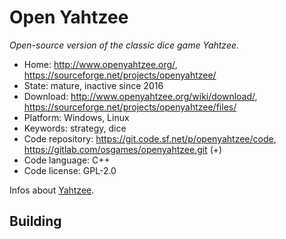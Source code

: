 # Open Yahtzee

_Open-source version of the classic dice game Yahtzee._

- Home: http://www.openyahtzee.org/, https://sourceforge.net/projects/openyahtzee/
- State: mature, inactive since 2016 
- Download: http://www.openyahtzee.org/wiki/download/, https://sourceforge.net/projects/openyahtzee/files/
- Platform: Windows, Linux
- Keywords: strategy, dice
- Code repository: https://git.code.sf.net/p/openyahtzee/code, https://gitlab.com/osgames/openyahtzee.git (+)
- Code language: C++
- Code license: GPL-2.0

Infos about [Yahtzee](https://en.wikipedia.org/wiki/Yahtzee).

## Building
